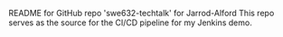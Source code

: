 README for GitHub repo 'swe632-techtalk' for Jarrod-Alford
This repo serves as the source for the CI/CD pipeline for my Jenkins demo.
